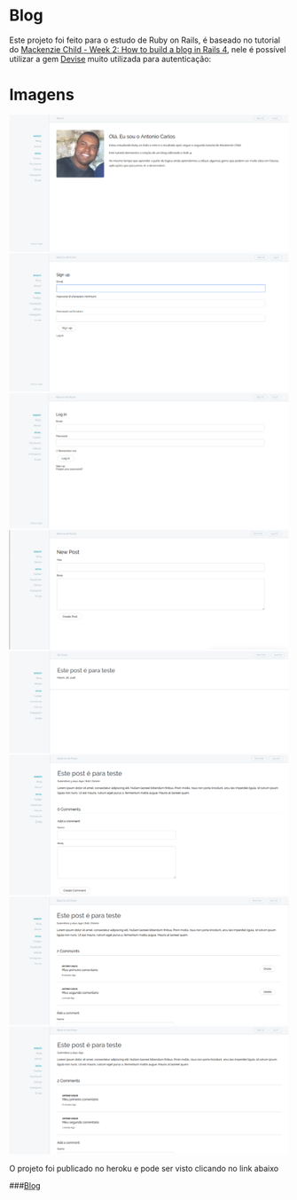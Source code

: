 # Blog

Este projeto foi feito para o estudo de Ruby on Rails, é baseado no tutorial do [Mackenzie Child - Week 2: How to build a blog in Rails 4](https://mackenziechild.me/12-in-12/2/), nele é possível utilizar a gem [Devise](https://github.com/plataformatec/devise) muito utilizada para autenticação:

# Imagens

![About](https://github.com/acnjr2010/blog/blob/master/app/assets/images/001.png)
![Cadastro](https://github.com/acnjr2010/blog/blob/master/app/assets/images/002.png)
![Login](https://github.com/acnjr2010/blog/blob/master/app/assets/images/003.png)
![New Post](https://github.com/acnjr2010/blog/blob/master/app/assets/images/004.png)
![All Post](https://github.com/acnjr2010/blog/blob/master/app/assets/images/005.png)
![View Post](https://github.com/acnjr2010/blog/blob/master/app/assets/images/006.png)
![Comments](https://github.com/acnjr2010/blog/blob/master/app/assets/images/007.png)
![Comments2](https://github.com/acnjr2010/blog/blob/master/app/assets/images/008.png)

O projeto foi publicado no heroku e pode ser visto clicando no link abaixo

###[Blog](https://mighty-falls-65666.herokuapp.com/)


